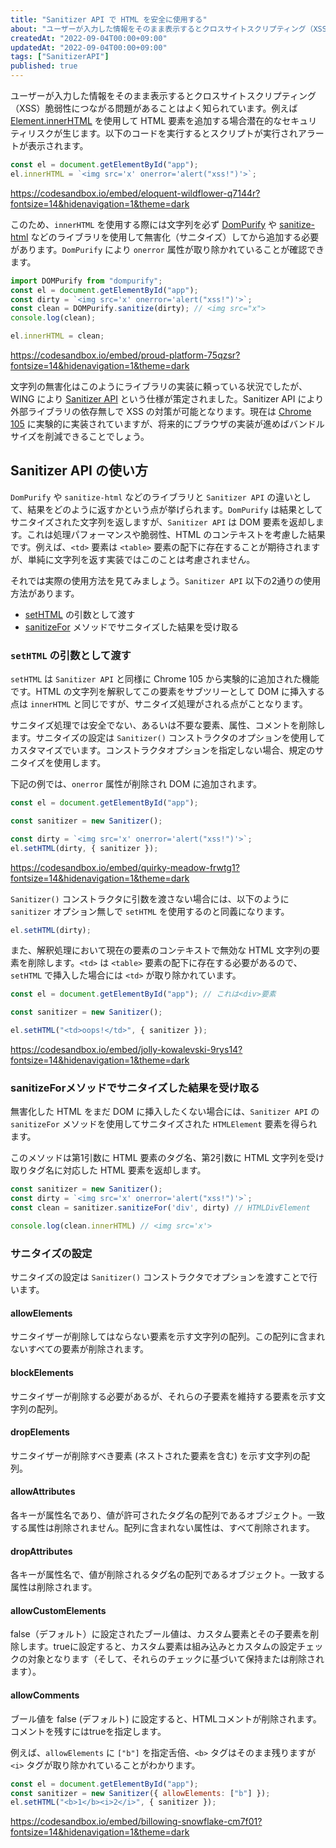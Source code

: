 ```yaml
---
title: "Sanitizer API で HTML を安全に使用する"
about: "ユーザーが入力した情報をそのまま表示するとクロスサイトスクリプティング（XSS）脆弱性につながる問題があることはよく知られています文字列の無害化はこのようにライブラリの実装に頼っている状況でしたが、WING により Sanitizer API という仕様が策定されました。Sanitizer API により外部ライブラリの依存無しで XSS の対策が可能となります。"
createdAt: "2022-09-04T00:00+09:00"
updatedAt: "2022-09-04T00:00+09:00"
tags: ["SanitizerAPI"]
published: true
---
```

ユーザーが入力した情報をそのまま表示するとクロスサイトスクリプティング（XSS）脆弱性につながる問題があることはよく知られています。例えば [Element.innerHTML](https://developer.mozilla.org/ja/docs/Web/API/Element/innerHTML) を使用して HTML 要素を追加する場合潜在的なセキュリティリスクが生じます。以下のコードを実行するとスクリプトが実行されアラートが表示されます。

```js
const el = document.getElementById("app");
el.innerHTML = `<img src='x' onerror='alert("xss!")'>`;
```
https://codesandbox.io/embed/eloquent-wildflower-q7144r?fontsize=14&hidenavigation=1&theme=dark

このため、`innerHTML` を使用する際には文字列を必ず [DomPurify](https://github.com/cure53/DOMPurify) や [sanitize-html](https://github.com/apostrophecms/sanitize-html) などのライブラリを使用して無害化（サニタイズ）してから追加する必要があります。`DomPurify` により `onerror` 属性が取り除かれていることが確認できます。

```js
import DOMPurify from "dompurify";
const el = document.getElementById("app");
const dirty = `<img src='x' onerror='alert("xss!")'>`;
const clean = DOMPurify.sanitize(dirty); // <img src="x">
console.log(clean);

el.innerHTML = clean;
```

https://codesandbox.io/embed/proud-platform-75qzsr?fontsize=14&hidenavigation=1&theme=dark

文字列の無害化はこのようにライブラリの実装に頼っている状況でしたが、WING により [Sanitizer API](https://wicg.github.io/sanitizer-api/#sanitizer-api) という仕様が策定されました。Sanitizer API により外部ライブラリの依存無しで XSS の対策が可能となります。現在は [Chrome 105](https://developer.chrome.com/blog/new-in-chrome-105/) に実験的に実装されていますが、将来的にブラウザの実装が進めばバンドルサイズを削減できることでしょう。

## Sanitizer API の使い方

`DomPurify` や `sanitize-html` などのライブラリと `Sanitizer API` の違いとして、結果をどのように返すかという点が挙げられます。`DomPurify` は結果としてサニタイズされた文字列を返しますが、`Sanitizer API` は DOM 要素を返却します。これは処理パフォーマンスや脆弱性、HTML のコンテキストを考慮した結果です。例えば、`<td>` 要素は `<table>` 要素の配下に存在することが期待されますが、単純に文字列を返す実装ではこのことは考慮されません。

それでは実際の使用方法を見てみましょう。`Sanitizer API` 以下の2通りの使用方法があります。

- [setHTML](https://developer.mozilla.org/ja/docs/Web/API/Element/setHTML) の引数として渡す
- [sanitizeFor](https://developer.mozilla.org/en-US/docs/Web/API/Sanitizer/sanitizeFor) メソッドでサニタイズした結果を受け取る

### `setHTML` の引数として渡す

`setHTML` は `Sanitizer API` と同様に Chrome 105 から実験的に追加された機能です。HTML の文字列を解釈してこの要素をサブツリーとして DOM に挿入する点は `innerHTML` と同じですが、サニタイズ処理がされる点がことなります。

サニタイズ処理では安全でない、あるいは不要な要素、属性、コメントを削除します。サニタイズの設定は `Sanitizer()` コンストラクタのオプションを使用してカスタマイズでいます。コンストラクタオプションを指定しない場合、規定のサニタイズを使用します。

下記の例では、`onerror` 属性が削除され DOM に追加されます。

```js
const el = document.getElementById("app");

const sanitizer = new Sanitizer();

const dirty = `<img src='x' onerror='alert("xss!")'>`;
el.setHTML(dirty, { sanitizer });
```

https://codesandbox.io/embed/quirky-meadow-frwtg1?fontsize=14&hidenavigation=1&theme=dark

`Sanitizer()` コンストラクタに引数を渡さない場合には、以下のように `sanitizer` オプション無しで `setHTML` を使用するのと同義になります。

```js
el.setHTML(dirty);
```

また、解釈処理において現在の要素のコンテキストで無効な HTML 文字列の要素を削除します。`<td>` は `<table>` 要素の配下に存在する必要があるので、`setHTML` で挿入した場合には `<td>` が取り除かれています。

```js
const el = document.getElementById("app"); // これは<div>要素

const sanitizer = new Sanitizer();

el.setHTML("<td>oops!</td>", { sanitizer });
```

https://codesandbox.io/embed/jolly-kowalevski-9rys14?fontsize=14&hidenavigation=1&theme=dark

### sanitizeForメソッドでサニタイズした結果を受け取る

無害化した HTML をまだ DOM に挿入したくない場合には、`Sanitizer API` の `sanitizeFor` メソッドを使用してサニタイズされた `HTMLElement` 要素を得られます。

このメソッドは第1引数に HTML 要素のタグ名、第2引数に HTML 文字列を受け取りタグ名に対応した HTML 要素を返却します。

```js
const sanitizer = new Sanitizer();
const dirty = `<img src='x' onerror='alert("xss!")'>`;
const clean = sanitizer.sanitizeFor('div', dirty) // HTMLDivElement

console.log(clean.innerHTML) // <img src='x'>
```

### サニタイズの設定

サニタイズの設定は `Sanitizer()` コンストラクタでオプションを渡すことで行います。

#### allowElements
サニタイザーが削除してはならない要素を示す文字列の配列。この配列に含まれないすべての要素が削除されます。

#### blockElements
サニタイザーが削除する必要があるが、それらの子要素を維持する要素を示す文字列の配列。

#### dropElements
サニタイザーが削除すべき要素 (ネストされた要素を含む) を示す文字列の配列。

#### allowAttributes
各キーが属性名であり、値が許可されたタグ名の配列であるオブジェクト。一致する属性は削除されません。配列に含まれない属性は、すべて削除されます。

#### dropAttributes
各キーが属性名で、値が削除されるタグ名の配列であるオブジェクト。一致する属性は削除されます。

#### allowCustomElements
false（デフォルト）に設定されたブール値は、カスタム要素とその子要素を削除します。trueに設定すると、カスタム要素は組み込みとカスタムの設定チェックの対象となります（そして、それらのチェックに基づいて保持または削除されます）。

#### allowComments
ブール値を false (デフォルト) に設定すると、HTMLコメントが削除されます。コメントを残すにはtrueを指定します。

例えば、`allowElements` に `["b"]` を指定舌倍、`<b>` タグはそのまま残りますが `<i>` タグが取り除かれていることがわかります。

```js
const el = document.getElementById("app");
const sanitizer = new Sanitizer({ allowElements: ["b"] });
el.setHTML("<b>1</b><i>2</i>", { sanitizer });
```

https://codesandbox.io/embed/billowing-snowflake-cm7f01?fontsize=14&hidenavigation=1&theme=dark
